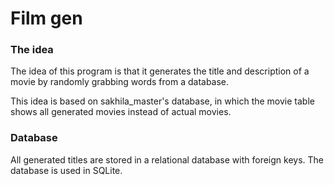<h1>Film gen</h1>

<h3>The idea</h3>

The idea of this program is that it generates the title and description of a movie by randomly grabbing words from a database.

This idea is based on sakhila_master's database, in which the movie table shows all generated movies instead of actual movies.

<!--<h3>How will it work</h3>

A title is created by choosing random words from a database. That can be just a word, a name of a place, et cetera…

The title consists of a template and the database chooses words from other tables.

“A (hyperbolic) (story) of a (subject) fand a (subject) who must (verb) a (subject) in (location)” -->

<h3>Database</h3>

All generated titles are stored in a relational database with foreign keys.
The database is used in SQLite.
